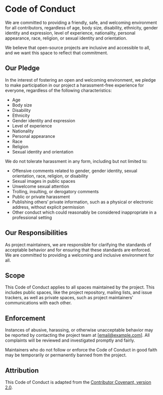 # Code of Conduct

We are committed to providing a friendly, safe, and welcoming environment for all contributors, regardless of age, body size, disability, ethnicity, gender identity and expression, level of experience, nationality, personal appearance, race, religion, or sexual identity and orientation.

We believe that open-source projects are inclusive and accessible to all, and we want this space to reflect that commitment.

## Our Pledge

In the interest of fostering an open and welcoming environment, we pledge to make participation in our project a harassment-free experience for everyone, regardless of the following characteristics:

- Age
- Body size
- Disability
- Ethnicity
- Gender identity and expression
- Level of experience
- Nationality
- Personal appearance
- Race
- Religion
- Sexual identity and orientation

We do not tolerate harassment in any form, including but not limited to:

- Offensive comments related to gender, gender identity, sexual orientation, race, religion, or disability
- Sexual images in public spaces
- Unwelcome sexual attention
- Trolling, insulting, or derogatory comments
- Public or private harassment
- Publishing others’ private information, such as a physical or electronic address, without explicit permission
- Other conduct which could reasonably be considered inappropriate in a professional setting

## Our Responsibilities

As project maintainers, we are responsible for clarifying the standards of acceptable behavior and for ensuring that these standards are enforced. We are committed to providing a welcoming and inclusive environment for all.

## Scope

This Code of Conduct applies to all spaces maintained by the project. This includes public spaces, like the project repository, mailing lists, and issue trackers, as well as private spaces, such as project maintainers' communications with each other.

## Enforcement

Instances of abusive, harassing, or otherwise unacceptable behavior may be reported by contacting the project team at [email@example.com]. All complaints will be reviewed and investigated promptly and fairly.

Maintainers who do not follow or enforce the Code of Conduct in good faith may be temporarily or permanently banned from the project.

## Attribution

This Code of Conduct is adapted from the [Contributor Covenant, version 2.0](https://www.contributor-covenant.org/version/2/0/code_of_conduct.html).
